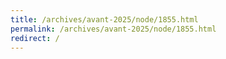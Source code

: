 ```yaml
---
title: /archives/avant-2025/node/1855.html
permalink: /archives/avant-2025/node/1855.html
redirect: /
---
```

